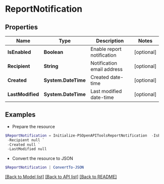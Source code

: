 # ReportNotification
## Properties

Name | Type | Description | Notes
------------ | ------------- | ------------- | -------------
**IsEnabled** | **Boolean** | Enable report notification | [optional] 
**Recipient** | **String** | Notification email address | [optional] 
**Created** | **System.DateTime** | Created date-time | [optional] 
**LastModified** | **System.DateTime** | Last modified date-time | [optional] 

## Examples

- Prepare the resource
```powershell
$ReportNotification = Initialize-PSOpenAPIToolsReportNotification  -IsEnabled null `
 -Recipient null `
 -Created null `
 -LastModified null
```

- Convert the resource to JSON
```powershell
$ReportNotification | ConvertTo-JSON
```

[[Back to Model list]](../README.md#documentation-for-models) [[Back to API list]](../README.md#documentation-for-api-endpoints) [[Back to README]](../README.md)

